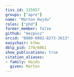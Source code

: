 ```yaml
---
tiss_id: 325657
groups: ["apre"]
name: "Márton Hajdu"
roles: ["phd"]
former_member: false
github: "mezpusz"
orcid: "0000-0002-8273-2613"
easychair: kfmw
dblp_pid: 270/6061
show_publications: true
citation_aliases:
- family: Hajdu
  given: Marton
---
```


<!--
Your custom content goes here.
-->